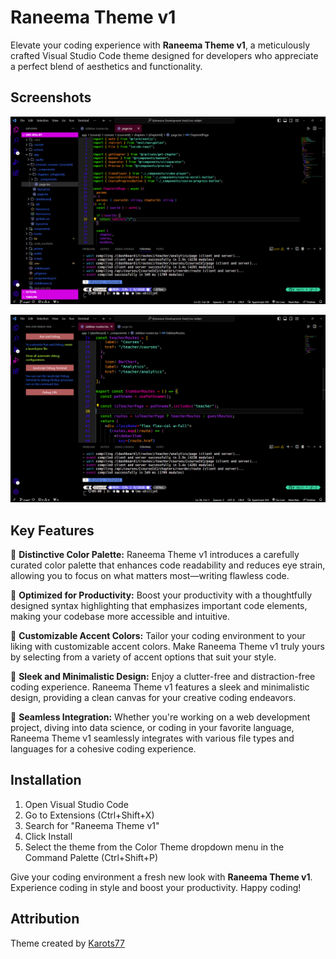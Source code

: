# Raneema Theme v1

Elevate your coding experience with **Raneema Theme v1**, a meticulously crafted Visual Studio Code theme designed for developers who appreciate a perfect blend of aesthetics and functionality.

## Screenshots

![Screenshot 1](screenshots/screenshot1.png)

![Screenshot 2](screenshots/screenshot2.png)



## Key Features

🎨 **Distinctive Color Palette:** Raneema Theme v1 introduces a carefully curated color palette that enhances code readability and reduces eye strain, allowing you to focus on what matters most—writing flawless code.

🚀 **Optimized for Productivity:** Boost your productivity with a thoughtfully designed syntax highlighting that emphasizes important code elements, making your codebase more accessible and intuitive.

🌈 **Customizable Accent Colors:** Tailor your coding environment to your liking with customizable accent colors. Make Raneema Theme v1 truly yours by selecting from a variety of accent options that suit your style.

🌟 **Sleek and Minimalistic Design:** Enjoy a clutter-free and distraction-free coding experience. Raneema Theme v1 features a sleek and minimalistic design, providing a clean canvas for your creative coding endeavors.

🔗 **Seamless Integration:** Whether you're working on a web development project, diving into data science, or coding in your favorite language, Raneema Theme v1 seamlessly integrates with various file types and languages for a cohesive coding experience.

## Installation

1. Open Visual Studio Code
2. Go to Extensions (Ctrl+Shift+X)
3. Search for "Raneema Theme v1"
4. Click Install
5. Select the theme from the Color Theme dropdown menu in the Command Palette (Ctrl+Shift+P)

Give your coding environment a fresh new look with **Raneema Theme v1**. Experience coding in style and boost your productivity. Happy coding!

## Attribution

Theme created by [Karots77](https://github.com/Adhnan23)
